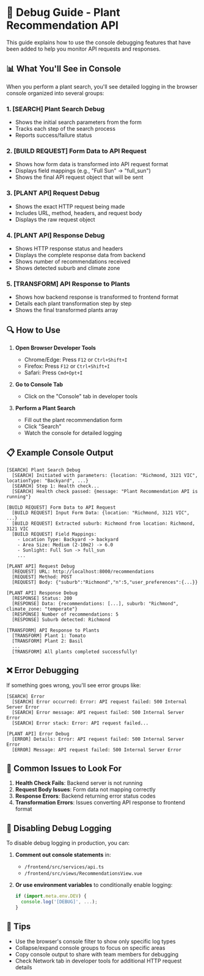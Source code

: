 # 🐛 Debug Guide - Plant Recommendation API

This guide explains how to use the console debugging features that have been added to help you monitor API requests and responses.

## 📊 What You'll See in Console

When you perform a plant search, you'll see detailed logging in the browser console organized into several groups:

### 1. **[SEARCH] Plant Search Debug**
- Shows the initial search parameters from the form
- Tracks each step of the search process
- Reports success/failure status

### 2. **[BUILD REQUEST] Form Data to API Request**
- Shows how form data is transformed into API request format
- Displays field mappings (e.g., "Full Sun" → "full_sun")
- Shows the final API request object that will be sent

### 3. **[PLANT API] Request Debug**
- Shows the exact HTTP request being made
- Includes URL, method, headers, and request body
- Displays the raw request object

### 4. **[PLANT API] Response Debug**
- Shows HTTP response status and headers
- Displays the complete response data from backend
- Shows number of recommendations received
- Shows detected suburb and climate zone

### 5. **[TRANSFORM] API Response to Plants**
- Shows how backend response is transformed to frontend format
- Details each plant transformation step by step
- Shows the final transformed plants array

## 🔍 How to Use

1. **Open Browser Developer Tools**
   - Chrome/Edge: Press `F12` or `Ctrl+Shift+I`
   - Firefox: Press `F12` or `Ctrl+Shift+I`
   - Safari: Press `Cmd+Opt+I`

2. **Go to Console Tab**
   - Click on the "Console" tab in developer tools

3. **Perform a Plant Search**
   - Fill out the plant recommendation form
   - Click "Search"
   - Watch the console for detailed logging

## 📋 Example Console Output

```
[SEARCH] Plant Search Debug
  [SEARCH] Initiated with parameters: {location: "Richmond, 3121 VIC", locationType: "Backyard", ...}
  [SEARCH] Step 1: Health check...
  [SEARCH] Health check passed: {message: "Plant Recommendation API is running"}

[BUILD REQUEST] Form Data to API Request
  [BUILD REQUEST] Input Form Data: {location: "Richmond, 3121 VIC", ...}
  [BUILD REQUEST] Extracted suburb: Richmond from location: Richmond, 3121 VIC
  [BUILD REQUEST] Field Mappings:
    - Location Type: Backyard -> backyard
    - Area Size: Medium (2-10m2) -> 6.0
    - Sunlight: Full Sun -> full_sun
    ...

[PLANT API] Request Debug
  [REQUEST] URL: http://localhost:8000/recommendations
  [REQUEST] Method: POST
  [REQUEST] Body: {"suburb":"Richmond","n":5,"user_preferences":{...}}

[PLANT API] Response Debug
  [RESPONSE] Status: 200
  [RESPONSE] Data: {recommendations: [...], suburb: "Richmond", climate_zone: "temperate"}
  [RESPONSE] Number of recommendations: 5
  [RESPONSE] Suburb detected: Richmond

[TRANSFORM] API Response to Plants
  [TRANSFORM] Plant 1: Tomato
  [TRANSFORM] Plant 2: Basil
  ...
  [TRANSFORM] All plants completed successfully!
```

## ❌ Error Debugging

If something goes wrong, you'll see error groups like:

```
[SEARCH] Error
  [SEARCH] Error occurred: Error: API request failed: 500 Internal Server Error
  [SEARCH] Error message: API request failed: 500 Internal Server Error
  [SEARCH] Error stack: Error: API request failed...

[PLANT API] Error Debug
  [ERROR] Details: Error: API request failed: 500 Internal Server Error
  [ERROR] Message: API request failed: 500 Internal Server Error
```

## 🎯 Common Issues to Look For

1. **Health Check Fails**: Backend server is not running
2. **Request Body Issues**: Form data not mapping correctly
3. **Response Errors**: Backend returning error status codes
4. **Transformation Errors**: Issues converting API response to frontend format

## 🧹 Disabling Debug Logging

To disable debug logging in production, you can:

1. **Comment out console statements** in:
   - `/frontend/src/services/api.ts`
   - `/frontend/src/views/RecommendationsView.vue`

2. **Or use environment variables** to conditionally enable logging:
   ```javascript
   if (import.meta.env.DEV) {
     console.log('[DEBUG]', ...);
   }
   ```

## 📝 Tips

- Use the browser's console filter to show only specific log types
- Collapse/expand console groups to focus on specific areas
- Copy console output to share with team members for debugging
- Check Network tab in developer tools for additional HTTP request details
